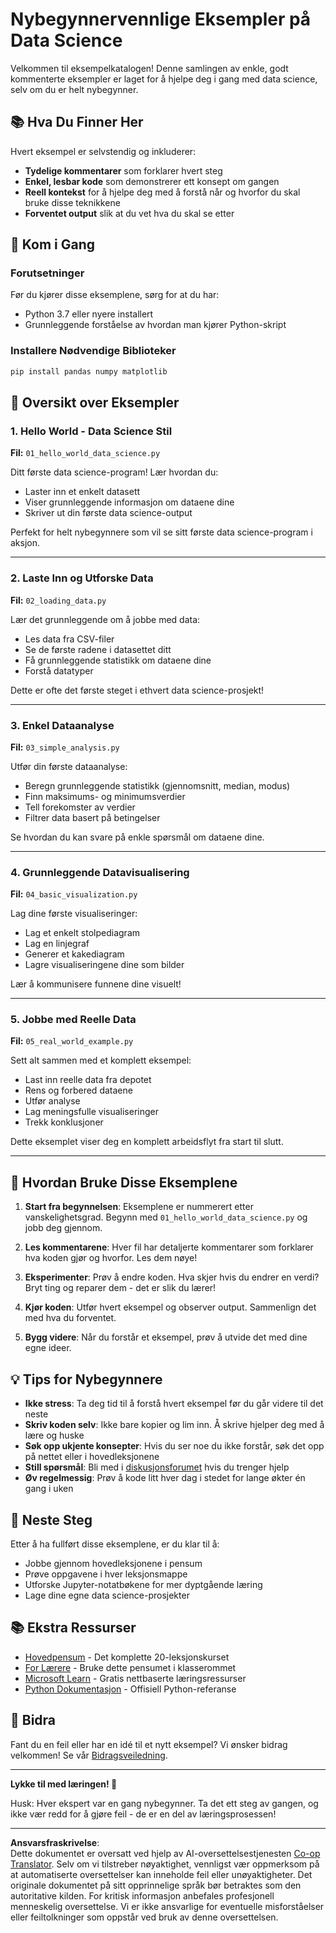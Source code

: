 <!--
CO_OP_TRANSLATOR_METADATA:
{
  "original_hash": "9bef7fd96c8f262339933117d9b3e342",
  "translation_date": "2025-10-03T13:03:46+00:00",
  "source_file": "examples/README.md",
  "language_code": "no"
}
-->
# Nybegynnervennlige Eksempler på Data Science

Velkommen til eksempelkatalogen! Denne samlingen av enkle, godt kommenterte eksempler er laget for å hjelpe deg i gang med data science, selv om du er helt nybegynner.

## 📚 Hva Du Finner Her

Hvert eksempel er selvstendig og inkluderer:
- **Tydelige kommentarer** som forklarer hvert steg
- **Enkel, lesbar kode** som demonstrerer ett konsept om gangen
- **Reell kontekst** for å hjelpe deg med å forstå når og hvorfor du skal bruke disse teknikkene
- **Forventet output** slik at du vet hva du skal se etter

## 🚀 Kom i Gang

### Forutsetninger
Før du kjører disse eksemplene, sørg for at du har:
- Python 3.7 eller nyere installert
- Grunnleggende forståelse av hvordan man kjører Python-skript

### Installere Nødvendige Biblioteker
```bash
pip install pandas numpy matplotlib
```

## 📖 Oversikt over Eksempler

### 1. Hello World - Data Science Stil
**Fil:** `01_hello_world_data_science.py`

Ditt første data science-program! Lær hvordan du:
- Laster inn et enkelt datasett
- Viser grunnleggende informasjon om dataene dine
- Skriver ut din første data science-output

Perfekt for helt nybegynnere som vil se sitt første data science-program i aksjon.

---

### 2. Laste Inn og Utforske Data
**Fil:** `02_loading_data.py`

Lær det grunnleggende om å jobbe med data:
- Les data fra CSV-filer
- Se de første radene i datasettet ditt
- Få grunnleggende statistikk om dataene dine
- Forstå datatyper

Dette er ofte det første steget i ethvert data science-prosjekt!

---

### 3. Enkel Dataanalyse
**Fil:** `03_simple_analysis.py`

Utfør din første dataanalyse:
- Beregn grunnleggende statistikk (gjennomsnitt, median, modus)
- Finn maksimums- og minimumsverdier
- Tell forekomster av verdier
- Filtrer data basert på betingelser

Se hvordan du kan svare på enkle spørsmål om dataene dine.

---

### 4. Grunnleggende Datavisualisering
**Fil:** `04_basic_visualization.py`

Lag dine første visualiseringer:
- Lag et enkelt stolpediagram
- Lag en linjegraf
- Generer et kakediagram
- Lagre visualiseringene dine som bilder

Lær å kommunisere funnene dine visuelt!

---

### 5. Jobbe med Reelle Data
**Fil:** `05_real_world_example.py`

Sett alt sammen med et komplett eksempel:
- Last inn reelle data fra depotet
- Rens og forbered dataene
- Utfør analyse
- Lag meningsfulle visualiseringer
- Trekk konklusjoner

Dette eksemplet viser deg en komplett arbeidsflyt fra start til slutt.

---

## 🎯 Hvordan Bruke Disse Eksemplene

1. **Start fra begynnelsen**: Eksemplene er nummerert etter vanskelighetsgrad. Begynn med `01_hello_world_data_science.py` og jobb deg gjennom.
   
2. **Les kommentarene**: Hver fil har detaljerte kommentarer som forklarer hva koden gjør og hvorfor. Les dem nøye!

3. **Eksperimenter**: Prøv å endre koden. Hva skjer hvis du endrer en verdi? Bryt ting og reparer dem - det er slik du lærer!

4. **Kjør koden**: Utfør hvert eksempel og observer output. Sammenlign det med hva du forventet.

5. **Bygg videre**: Når du forstår et eksempel, prøv å utvide det med dine egne ideer.

## 💡 Tips for Nybegynnere

- **Ikke stress**: Ta deg tid til å forstå hvert eksempel før du går videre til det neste
- **Skriv koden selv**: Ikke bare kopier og lim inn. Å skrive hjelper deg med å lære og huske
- **Søk opp ukjente konsepter**: Hvis du ser noe du ikke forstår, søk det opp på nettet eller i hovedleksjonene
- **Still spørsmål**: Bli med i [diskusjonsforumet](https://github.com/microsoft/Data-Science-For-Beginners/discussions) hvis du trenger hjelp
- **Øv regelmessig**: Prøv å kode litt hver dag i stedet for lange økter én gang i uken

## 🔗 Neste Steg

Etter å ha fullført disse eksemplene, er du klar til å:
- Jobbe gjennom hovedleksjonene i pensum
- Prøve oppgavene i hver leksjonsmappe
- Utforske Jupyter-notatbøkene for mer dyptgående læring
- Lage dine egne data science-prosjekter

## 📚 Ekstra Ressurser

- [Hovedpensum](../README.md) - Det komplette 20-leksjonskurset
- [For Lærere](../for-teachers.md) - Bruke dette pensumet i klasserommet
- [Microsoft Learn](https://docs.microsoft.com/learn/) - Gratis nettbaserte læringsressurser
- [Python Dokumentasjon](https://docs.python.org/3/) - Offisiell Python-referanse

## 🤝 Bidra

Fant du en feil eller har en idé til et nytt eksempel? Vi ønsker bidrag velkommen! Se vår [Bidragsveiledning](../CONTRIBUTING.md).

---

**Lykke til med læringen! 🎉**

Husk: Hver ekspert var en gang nybegynner. Ta det ett steg av gangen, og ikke vær redd for å gjøre feil - de er en del av læringsprosessen!

---

**Ansvarsfraskrivelse**:  
Dette dokumentet er oversatt ved hjelp av AI-oversettelsestjenesten [Co-op Translator](https://github.com/Azure/co-op-translator). Selv om vi tilstreber nøyaktighet, vennligst vær oppmerksom på at automatiserte oversettelser kan inneholde feil eller unøyaktigheter. Det originale dokumentet på sitt opprinnelige språk bør betraktes som den autoritative kilden. For kritisk informasjon anbefales profesjonell menneskelig oversettelse. Vi er ikke ansvarlige for eventuelle misforståelser eller feiltolkninger som oppstår ved bruk av denne oversettelsen.